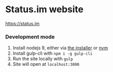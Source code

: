 # Status.im website

https://status.im

### Development mode

1. Install nodejs 9, either via [the installer](https://nodejs.org/en/) or [nvm](https://github.com/creationix/nvm)
2. Install gulp-cli with `npm i -g gulp-cli`
3. Run the site locally with `gulp`
4. Site will open at `localhost:3000`
